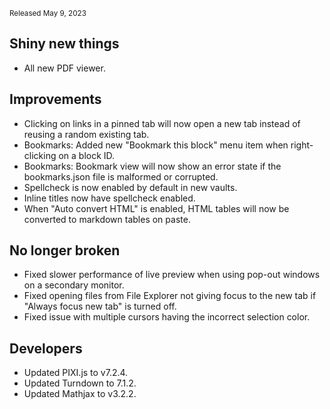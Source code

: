 <small>Released May 9, 2023</small>

## Shiny new things

- All new PDF viewer.

## Improvements

- Clicking on links in a pinned tab will now open a new tab instead of reusing a random existing tab.
- Bookmarks: Added new "Bookmark this block" menu item when right-clicking on a block ID.
- Bookmarks: Bookmark view will now show an error state if the bookmarks.json file is malformed or corrupted.
- Spellcheck is now enabled by default in new vaults.
- Inline titles now have spellcheck enabled.
- When "Auto convert HTML" is enabled, HTML tables will now be converted to markdown tables on paste.

## No longer broken

- Fixed slower performance of live preview when using pop-out windows on a secondary monitor.
- Fixed opening files from File Explorer not giving focus to the new tab if "Always focus new tab" is turned off.
- Fixed issue with multiple cursors having the incorrect selection color.

## Developers

- Updated PIXI.js to v7.2.4.
- Updated Turndown to 7.1.2.
- Updated Mathjax to v3.2.2.
